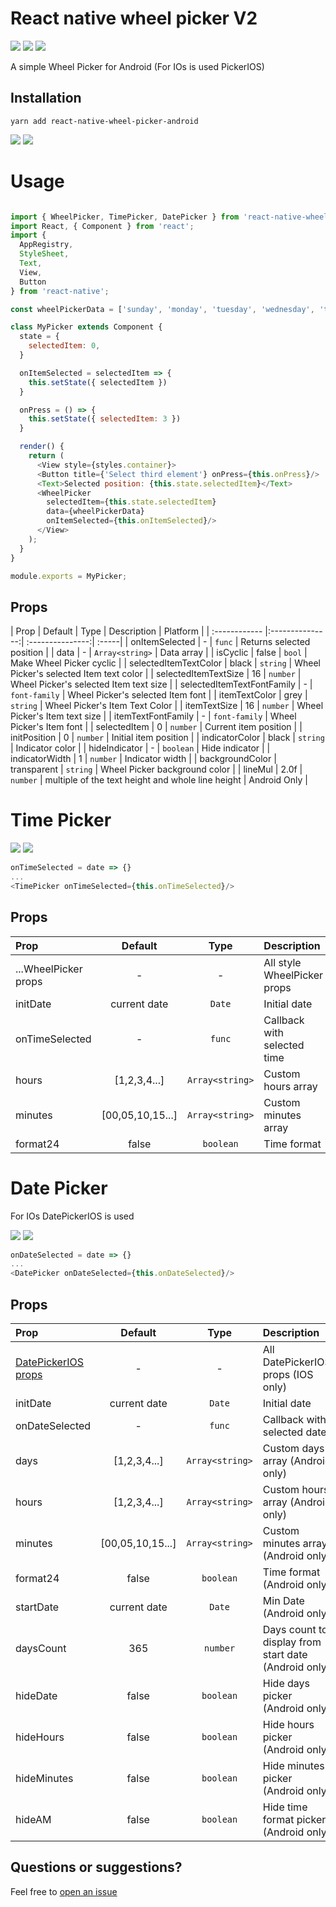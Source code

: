 # React native wheel picker V2
<p>
<img src="http://img.shields.io/npm/v/react-native-wheel-picker-android.svg" />
<img src="https://img.shields.io/npm/dm/react-native-wheel-picker-android.svg" />
<img src="https://img.shields.io/npm/dt/react-native-wheel-picker-android.svg" />
</p>

A simple Wheel Picker for Android (For IOs is used PickerIOS)


## Installation
`yarn add react-native-wheel-picker-android`

![](./src/assets/pickerAndroid.gif)
![](./src/assets/pickerIos.gif)

# Usage

```js

import { WheelPicker, TimePicker, DatePicker } from 'react-native-wheel-picker-android'
import React, { Component } from 'react';
import {
  AppRegistry,
  StyleSheet,
  Text,
  View,
  Button
} from 'react-native';

const wheelPickerData = ['sunday', 'monday', 'tuesday', 'wednesday', 'thursday', 'friday'];

class MyPicker extends Component {
  state = {
    selectedItem: 0,
  }

  onItemSelected = selectedItem => {
    this.setState({ selectedItem })
  }

  onPress = () => {
    this.setState({ selectedItem: 3 })
  }

  render() {
    return (
      <View style={styles.container}>
      <Button title={'Select third element'} onPress={this.onPress}/>
      <Text>Selected position: {this.state.selectedItem}</Text>
      <WheelPicker 
        selectedItem={this.state.selectedItem}
        data={wheelPickerData} 
        onItemSelected={this.onItemSelected}/>
      </View>
    );
  }
}

module.exports = MyPicker;

```

## Props

| Prop  | Default  | Type | Description | Platform |
| :------------ |:---------------:| :---------------:| :-----|
| onItemSelected | - | `func` | Returns selected position |
| data | - | `Array<string>` | Data array  |
| isCyclic | false | `bool` | Make Wheel Picker cyclic |
| selectedItemTextColor | black | `string` | Wheel Picker's selected Item text color  |
| selectedItemTextSize | 16 | `number` | Wheel Picker's selected Item text size  |
| selectedItemTextFontFamily | - | `font-family` | Wheel Picker's selected Item font  |
| itemTextColor | grey | `string` | Wheel Picker's Item Text Color  |
| itemTextSize | 16 | `number` | Wheel Picker's Item text size  |
| itemTextFontFamily | - | `font-family` | Wheel Picker's Item font  |
| selectedItem | 0 | `number` | Current item position |
| initPosition | 0 | `number` | Initial item position |
| indicatorColor | black | `string` | Indicator color  |
| hideIndicator | - | `boolean` | Hide indicator |
| indicatorWidth | 1 | `number` | Indicator width |
| backgroundColor | transparent | `string` | Wheel Picker background color  |
| lineMul | 2.0f | `number` | multiple of the text height and whole line height  | Android Only |


# Time Picker

![](./src/assets/timePickerAndroid.gif)
![](./src/assets/timePickerIos.gif)

```js
onTimeSelected = date => {}
...
<TimePicker onTimeSelected={this.onTimeSelected}/>

```

## Props

| Prop  | Default  | Type | Description |
| :------------ |:---------------:| :---------------:| :-----|
| ...WheelPicker props | - | - | All style WheelPicker props |
| initDate | current date | `Date` | Initial date  |
| onTimeSelected | - | `func` | Callback with selected time |
| hours | [1,2,3,4...] | `Array<string>` | Custom hours array  |
| minutes | [00,05,10,15...] | `Array<string>` | Custom minutes array  |
| format24 | false | `boolean` | Time format  |

# Date Picker

For IOs DatePickerIOS is used

![](./src/assets/datePickerAndroid.gif)
![](./src/assets/datePickerIos.gif)

```js
onDateSelected = date => {}
...
<DatePicker onDateSelected={this.onDateSelected}/>

```

## Props

| Prop  | Default  | Type | Description |
| :------------ |:---------------:| :---------------:| :-----|
| [DatePickerIOS props](https://facebook.github.io/react-native/docs/datepickerios#props) | - | - | All DatePickerIOS props (IOS only) |
| initDate | current date | `Date` | Initial date  |
| onDateSelected | - | `func` | Callback with selected date |
| days | [1,2,3,4...] | `Array<string>` | Custom days array (Android only)  |
| hours | [1,2,3,4...] | `Array<string>` | Custom hours array (Android only)  |
| minutes | [00,05,10,15...] | `Array<string>` | Custom minutes array (Android only)  |
| format24 | false | `boolean` | Time format (Android only) |
| startDate | current date | `Date` | Min Date (Android only) |
| daysCount | 365 | `number` | Days count to display from start date (Android only) |
| hideDate | false | `boolean` | Hide days picker (Android only) |
| hideHours | false | `boolean` | Hide hours picker (Android only) |
| hideMinutes | false | `boolean` | Hide minutes picker (Android only) |
| hideAM | false | `boolean` | Hide time format picker (Android only) |


## Questions or suggestions?

Feel free to [open an issue](https://github.com/ElekenAgency/ReactNativeWheelPicker/issues)
